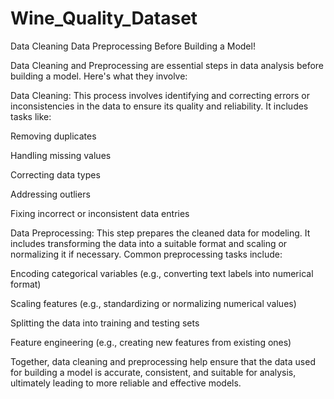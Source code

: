 # Wine_Quality_Dataset

Data Cleaning Data Preprocessing Before Building a Model!

Data Cleaning and Preprocessing are essential steps in data analysis before building a model. Here's what they involve:

Data Cleaning: This process involves identifying and correcting errors or inconsistencies in the data to ensure its quality and reliability. It includes tasks like:

Removing duplicates

Handling missing values

Correcting data types

Addressing outliers

Fixing incorrect or inconsistent data entries


Data Preprocessing: This step prepares the cleaned data for modeling. It includes transforming the data into a suitable format and scaling or normalizing it if necessary. Common preprocessing tasks include:

Encoding categorical variables (e.g., converting text labels into numerical format)

Scaling features (e.g., standardizing or normalizing numerical values)

Splitting the data into training and testing sets

Feature engineering (e.g., creating new features from existing ones)

Together, data cleaning and preprocessing help ensure that the data used for building a model is accurate, consistent, and suitable for analysis, ultimately leading to more reliable and effective models.
